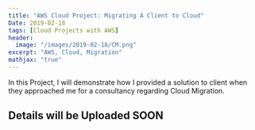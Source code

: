 ```yaml
---
title: "AWS Cloud Project: Migrating A Client to Cloud"
Date: 2019-02-18
tags: [Cloud Projects with AWS]
header:
  image: "/images/2019-02-18/CM.png"
excerpt: "AWS, Cloud, Migration"
mathjax: "true"
---
```


In this Project, I will demonstrate how I provided a solution to client when they approached me for a consultancy regarding Cloud Migration.

## Details will be Uploaded SOON